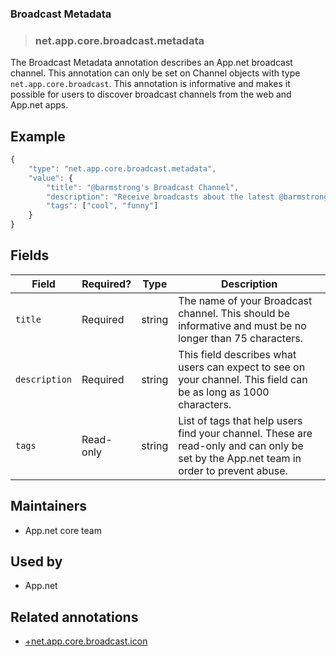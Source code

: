 <!-- give your annotation a title -->
### Broadcast Metadata

<!-- specify the "type" for your annotation -->
> ### net.app.core.broadcast.metadata

<!-- provide a description of what your annotation represents -->
The Broadcast Metadata annotation describes an App.net broadcast channel. This annotation can only be set on Channel objects with type `net.app.core.broadcast`. This annotation is informative and makes it possible for users to discover broadcast channels from the web and App.net apps.

<!-- provide at least one example of what your annotation might look like in the wild -->
## Example

~~~ js
{
    "type": "net.app.core.broadcast.metadata",
    "value": {
        "title": "@barmstrong's Broadcast Channel",
        "description": "Receive broadcasts about the latest @barmstrong updates",
        "tags": ["cool", "funny"]
    }
}
~~~

<!-- provide a complete description of the fields in the "value" object for your annotation -->
## Fields

| Field | Required? | Type | Description |
| ----- | --------- | ---- | ----------- |
| `title` | Required | string | The name of your Broadcast channel. This should be informative and must be no longer than 75 characters. |
| `description` | Required | string | This field describes what users can expect to see on your channel. This field can be as long as 1000 characters. |
| `tags` | Read-only | string | List of tags that help users find your channel. These are read-only and can only be set by the App.net team in order to prevent abuse. |

<!-- provide a way to contact you -->
## Maintainers
* App.net core team

<!-- provide references to compatible apps / service -->
## Used by

* App.net

<!-- provide references to related annotations -->
## Related annotations
* [+net.app.core.broadcast.icon](https://github.com/appdotnet/object-metadata/blob/master/annotations/net.app.core.broadcast.icon.md)
